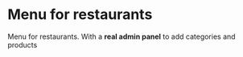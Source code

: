 # Menu for restaurants
Menu for restaurants. With a **real admin panel** to add categories and products
